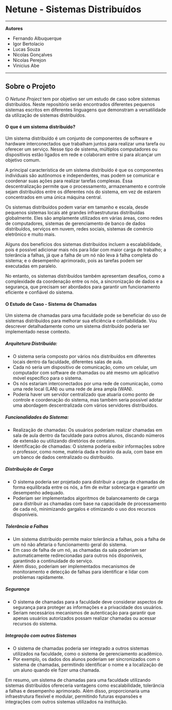 # Netune - Sistemas Distribuídos
****

**Autores**
- Fernando Albuquerque
- Igor Bertolacio
- Lucas Souza
- Nicolas Gonçalves
- Nicolas Perejon
- Vinicius Abe

****

## Sobre o Projeto
O _Netune Project_ tem por objetivo ser um estudo de caso sobre sistemas distribuídos. Neste repositório serão encontrados diferentes pequenos sistemas escritos em diferentes linguagens que demonstram a versatilidade da utilização de sistemas distribuídos.

#### O que é um sistema distribuído?
Um sistema distribuído é um conjunto de componentes de software e hardware interconectados que trabalham juntos para realizar uma tarefa ou oferecer um serviço. Nesse tipo de sistema, múltiplos computadores ou dispositivos estão ligados em rede e colaboram entre si para alcançar um objetivo comum.

A principal característica de um sistema distribuído é que os componentes individuais são autônomos e independentes, mas podem se comunicar e coordenar suas ações para realizar tarefas complexas. Essa descentralização permite que o processamento, armazenamento e controle sejam distribuídos entre os diferentes nós do sistema, em vez de estarem concentrados em uma única máquina central.

Os sistemas distribuídos podem variar em tamanho e escala, desde pequenos sistemas locais até grandes infraestruturas distribuídas globalmente. Eles são amplamente utilizados em várias áreas, como redes de computadores, sistemas de gerenciamento de banco de dados distribuídos, serviços em nuvem, redes sociais, sistemas de comércio eletrônico e muito mais.

Alguns dos benefícios dos sistemas distribuídos incluem a escalabilidade, pois é possível adicionar mais nós para lidar com maior carga de trabalho; a tolerância a falhas, já que a falha de um nó não leva à falha completa do sistema; e o desempenho aprimorado, pois as tarefas podem ser executadas em paralelo.

No entanto, os sistemas distribuídos também apresentam desafios, como a complexidade da coordenação entre os nós, a sincronização de dados e a segurança, que precisam ser abordados para garantir um funcionamento eficiente e confiável do sistema.

#### O Estudo de Caso - Sistema de Chamadas
Um sistema de chamadas para uma faculdade pode se beneficiar do uso de sistemas distribuídos para melhorar sua eficiência e confiabilidade. Vou descrever detalhadamente como um sistema distribuído poderia ser implementado nesse contexto.

##### Arquitetura Distribuída:

- O sistema seria composto por vários nós distribuídos em diferentes locais dentro da faculdade, diferentes salas de aula.
- Cada nó seria um dispositivo de comunicação, como um celular, um computador com software de chamadas ou até mesmo um aplicativo móvel específico para o sistema.
- Os nós estariam interconectados por uma rede de comunicação, como uma rede local (LAN) ou uma rede de área ampla (WAN).
- Poderia haver um servidor centralizado que atuaria como ponto de controle e coordenação do sistema, mas também seria possível adotar uma abordagem descentralizada com vários servidores distribuídos.

##### Funcionalidades do Sistema:
- Realização de chamadas: Os usuários poderiam realizar chamadas em sala de aula dentro da faculdade para outros alunos, discando números de extensão ou utilizando diretórios de contatos.
- Identificação de chamadas: O sistema poderia exibir informações sobre o professor, como nome, matéria dada e horário da aula, com base em um banco de dados centralizado ou distribuído.
  
##### Distribuição de Carga
- O sistema poderia ser projetado para distribuir a carga de chamadas de forma equilibrada entre os nós, a fim de evitar sobrecarga e garantir um desempenho adequado.
- Poderiam ser implementados algoritmos de balanceamento de carga para distribuir as chamadas com base na capacidade de processamento de cada nó, minimizando gargalos e otimizando o uso dos recursos disponíveis.

##### Tolerância a Falhas
- Um sistema distribuído permite maior tolerância a falhas, pois a falha de um nó não afetaria o funcionamento geral do sistema.
- Em caso de falha de um nó, as chamadas da sala poderiam ser automaticamente redirecionadas para outros nós disponíveis, garantindo a continuidade do serviço.
- Além disso, poderiam ser implementados mecanismos de monitoramento e detecção de falhas para identificar e lidar com problemas rapidamente.

##### Segurança
- O sistema de chamadas para a faculdade deve considerar aspectos de segurança para proteger as informações e a privacidade dos usuários.
- Seriam necessários mecanismos de autenticação para garantir que apenas usuários autorizados possam realizar chamadas ou acessar recursos do sistema.

##### Integração com outros Sistemas
- O sistema de chamadas poderia ser integrado a outros sistemas utilizados na faculdade, como o sistema de gerenciamento acadêmico.
- Por exemplo, os dados dos alunos poderiam ser sincronizados com o sistema de chamadas, permitindo identificar o nome e a localização de um aluno quando ele fizer uma chamada.

Em resumo, um sistema de chamadas para uma faculdade utilizando sistemas distribuídos ofereceria vantagens como escalabilidade, tolerância a falhas e desempenho aprimorado. Além disso, proporcionaria uma infraestrutura flexível e modular, permitindo futuras expansões e integrações com outros sistemas utilizados na instituição.